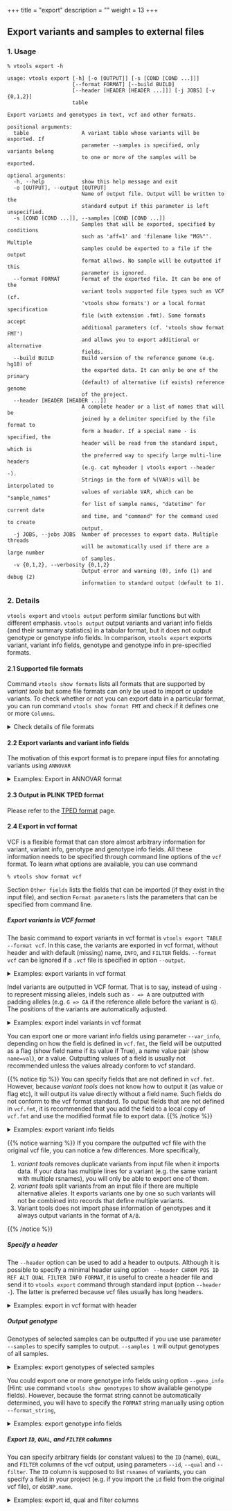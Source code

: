 +++
title = "export"
description = ""
weight = 13
+++



## Export variants and samples to external files


### 1. Usage

    % vtools export -h
    
    usage: vtools export [-h] [-o [OUTPUT]] [-s [COND [COND ...]]]
                         [--format FORMAT] [--build BUILD]
                         [--header [HEADER [HEADER ...]]] [-j JOBS] [-v {0,1,2}]
                         table
    
    Export variants and genotypes in text, vcf and other formats.
    
    positional arguments:
      table                 A variant table whose variants will be exported. If
                            parameter --samples is specified, only variants belong
                            to one or more of the samples will be exported.
    
    optional arguments:
      -h, --help            show this help message and exit
      -o [OUTPUT], --output [OUTPUT]
                            Name of output file. Output will be written to the
                            standard output if this parameter is left unspecified.
      -s [COND [COND ...]], --samples [COND [COND ...]]
                            Samples that will be exported, specified by conditions
                            such as 'aff=1' and 'filename like "MG%"'. Multiple
                            samples could be exported to a file if the output
                            format allows. No sample will be outputted if this
                            parameter is ignored.
      --format FORMAT       Format of the exported file. It can be one of the
                            variant tools supported file types such as VCF (cf.
                            'vtools show formats') or a local format specification
                            file (with extension .fmt). Some formats accept
                            additional parameters (cf. 'vtools show format FMT')
                            and allows you to export additional or alternative
                            fields.
      --build BUILD         Build version of the reference genome (e.g. hg18) of
                            the exported data. It can only be one of the primary
                            (default) of alternative (if exists) reference genome
                            of the project.
      --header [HEADER [HEADER ...]]
                            A complete header or a list of names that will be
                            joined by a delimiter specified by the file format to
                            form a header. If a special name - is specified, the
                            header will be read from the standard input, which is
                            the preferred way to specify large multi-line headers
                            (e.g. cat myheader | vtools export --header -).
                            Strings in the form of %(VAR)s will be interpolated to
                            values of variable VAR, which can be "sample_names"
                            for list of sample names, "datetime" for current date
                            and time, and "command" for the command used to create
                            output.
      -j JOBS, --jobs JOBS  Number of processes to export data. Multiple threads
                            will be automatically used if there are a large number
                            of samples.
      -v {0,1,2}, --verbosity {0,1,2}
                            Output error and warning (0), info (1) and debug (2)
                            information to standard output (default to 1).
    



### 2. Details

`vtools export` and `vtools output` perform similar functions but with different emphasis. `vtools output` output variants and variant info fields (and their summary statistics) in a tabular format, but it does not output genotype or genotype info fields. In comparison, `vtools export` exports variant, variant info fields, genotype and genotype info in pre-specified formats. 



#### 2.1 Supported file formats

Command `vtools show formats` lists all formats that are supported by *variant tools* but some file formats can only be used to import or update variants. To check whether or not you can export data in a particular format, you can run command `vtools show format FMT` and check if it defines one or more `Columns`. 

<details><summary> Check details of file formats</summary> 

    % vtools show format ANNOVAR 

    Format:      ANNOVAR
    Description: Input format of ANNOVAR. No genotype is defined.
    
    Columns:
      1            chromosome
      2            position (1-based)
      3            end position
      4            reference allele
      5            alternative allele
      6            optional column
    
    variant:
      chr          Chromosome
      pos          1-based position
      ref          Reference allele, '-' for insertion.
      alt          Alternative allele, '-' for deletion.
    
    Format parameters:
      comment_string Output one or more fields to the optional comment column of this
                   format. (default: )
    

Note the `Columns` section in the above configuration file. Columns in this section will be the output columns as a result of output. `vtools export` does not (yet) support as many formats as `vtools import` does, for example 



    % vtools show format pileup_indel
    
    Format:      pileup_indel
    Description: Input format for samtools pileup indel caller. This format imports
      chr, pos, ref, alt and genotype.
    
    Columns:
      None defined, cannot export to this format
    
    variant:
      chr          Chromosome name
      pos          Start position of the indel event.
      ref          reference allele, '-' for insertion
      alt          alternative allele, '-' for deletion
    
    Genotype:
      GT           type of indel (homozygote or heterozygote)
    
    Other fields (usable through parameters):
      type         String summarizing the indel type, one of Dn (deletion of length n)
                   and In (insertion of length n)
    
    Format parameters:
      geno          (default: GT)
    

You see that the `Columns` section is not defined. </details>



#### 2.2 Export variants and variant info fields

The motivation of this export format is to prepare input files for annotating variants using `ANNOVAR` 

<details><summary> Examples: Export in ANNOVAR format</summary> 


    % vtools init import --parent vt_testData_v3
    % vtools import CEU_hg38.vcf --var_info AA AC AN DP --geno_info DP --build hg38
    % vtools export variant -o ANNOVAR.input --format ANNOVAR 
    % head ANNOVAR.input 
    
    1   10533   10533   G   C   
    1   51479   51479   T   A   
    1   51928   51928   G   A   
    1   54586   54586   T   C   
    1   54676   54676   C   T   
    1   54708   54708   G   C   
    1   55299   55299   C   T   
    1   62203   62203   T   C   
    1   63671   63671   G   A   
    1   86028   86028   T   C   
    

This optional comment field comes from the available fields in the variant table to be outputted. They should have been created using `vtools import` or `vtools update` 



    % vtools export variant -o ANNOVAR.input --format ANNOVAR --comment_string DP
    % head ANNOVAR.input 
    
    1   10533   10533   G   C   423
    1   51479   51479   T   A   188
    1   51928   51928   G   A   192
    1   54586   54586   T   C   166
    1   54676   54676   C   T   131
    1   54708   54708   G   C   135
    1   55299   55299   C   T   166
    1   62203   62203   T   C   159
    1   63671   63671   G   A   243
    1   86028   86028   T   C   182
   
    

</details>



#### 2.3 Output in PLINK TPED format

Please refer to the [TPED format][1] page. 



#### 2.4 Export in vcf format

VCF is a flexible format that can store almost arbitrary information for variant, variant info, genotype and genotype info fields. All these information needs to be specified through command line options of the `vcf` format. To learn what options are available, you can use command 



    % vtools show format vcf
    

Section `Other fields` lists the fields that can be imported (if they exist in the input file), and section `Format parameters` lists the parameters that can be specified from command line. 



##### Export variants in VCF format

The basic command to export variants in vcf format is `vtools export TABLE --format vcf`. In this case, the variants are exported in vcf format, without header and with default (missing) name, `INFO`, and `FILTER` fields. `--format vcf` can be ignored if a `.vcf` file is specified in option `--output`. 

<details><summary> Examples: export variants in vcf format</summary> Let us first get some data, 



    % vtools init test -f
    % vtools import CEU_hg38.vcf --var_info AA AC AN DP --geno_info DP --build hg38
    
    

When we export variants in vcf format, 

    % vtools export variant -o my.vcf
   
    INFO: Using 2 processes to handle 0 samples
    Selecting genotypes: 100% [===================================] 5 4.9/s in 00:00:01
    my.vcf: 100% [============================================] 292 15.6K/s in 00:00:00
    INFO: 290 lines are exported from variant table variant 
    

The outputted file looks like 

    % head my.vcf
    
    1   10533   .   G   C   .   PASS    .   
    1   51479   .   T   A   .   PASS    .   
    1   51928   .   G   A   .   PASS    .   
    1   54586   .   T   C   .   PASS    .   
    1   54676   .   C   T   .   PASS    .   
    1   54708   .   G   C   .   PASS    .   
    1   55299   .   C   T   .   PASS    .   
    1   62203   .   T   C   .   PASS    .   
    1   63671   .   G   A   .   PASS    .   
    1   86028   .   T   C   .   PASS    .
    

</details>

Indel variants are outputted in VCF format. That is to say, instead of using `-` to represent missing alleles, indels such as `- => A` are outputted with padding alleles (e.g. `G => GA` if the reference allele before the variant is `G`). The positions of the variants are automatically adjusted. 

<details><summary> Examples: export indel variants in vcf format</summary> 

    % vtools init test -f
    % vtools admin --load_snapshot vt_testData
    % vtools import indels.vcf --build hg19
    
    INFO: Importing variants from indels.vcf (1/1)
    indels.vcf: 100% [==============================================] 184 21.5K/s in 00:00:00
    INFO: 137 new variants (1 SNVs, 77 insertions, 58 deletions, 7 complex variants) from 184 lines are imported.
    Importing genotypes: 0 0.0/s in 00:00:00
    Copying samples: 0 0.0/s in 00:00:00
    

When we export variants in vcf format, 

    % vtools export variant -o my_indel.vcf
    
    Writing: 100% [=================================================] 137 22.5K/s in 00:00:00
    INFO: 129 lines are exported from variant table variant
    

The outputted file looks like 



    % head my_indel.vcf
    
    1   10433   .   A   AC  .   PASS    .   
    1   10439   .   AC  A   .   PASS    .   
    1   54787   .   TC  T   .   PASS    .   
    1   54789   .   C   CT  .   PASS    .   
    1   63735   .   CCTA    C   .   PASS    .   
    1   63738   .   ACT CTA .   PASS    .   
    1   81962   .   T   TAA .   PASS    .   
    1   82133   .   CA  C   .   PASS    .   
    1   82133   .   C   CAAAAAAAAAAAAAA .   PASS    .   
    1   83118   .   CA  C   .   PASS    .
    

The difference is clear if you compare the output with what outputted from command `vtools output`: 

    % vtools output variant chr pos ref alt -l 10

    1   10434   -   C
    1   10440   C   -
    1   54788   C   -
    1   54790   -   T
    1   63736   CTA -
    1   63738   ACT CTA
    1   81963   -   AA
    1   82134   A   -
    1   82134   -   AAAAAAAAAAAAAA
    1   83119   A   -

    

</details>

You can export one or more variant info fields using parameter `--var_info`, depending on how the field is defined in `vcf.fmt`, the field will be outputted as a flag (show field name if its value if True), a name value pair (show `name=val`), or a value. Outputting values of a field is usually not recommended unless the values already conform to vcf standard. 

{{% notice tip %}}
You can specify fields that are not defined in `vcf.fmt`. However, because *variant tools* does not know how to output it (as value or flag etc), it will output its value directly without a field name. Such fields do not conform to the vcf format standard. To output fields that are not defined in `vcf.fmt`, it is recommended that you add the field to a local copy of `vcf.fmt` and use the modified format file to export data. 
{{% /notice %}}

<details><summary> Examples: export variant info fields</summary> 


    % vtools init test -f
    % vtools import CEU_hg38.vcf --var_info AA AC AN DP --geno_info DP --build hg38
    % vtools export variant --var_info AA -o my.vcf
    % head my.vcf
    
    1   10533   .   G   C   .   PASS    AA=.    
    1   51479   .   T   A   .   PASS    AA=.    
    1   51928   .   G   A   .   PASS    AA=.    
    1   54586   .   T   C   .   PASS    AA=C    
    1   54676   .   C   T   .   PASS    AA=T    
    1   54708   .   G   C   .   PASS    AA=g    
    1   55299   .   C   T   .   PASS    AA=c    
    1   62203   .   T   C   .   PASS    AA=C    
    1   63671   .   G   A   .   PASS    AA=G    
    1   86028   .   T   C   .   PASS    AA=.	
    

Anyway, if you have imported the whole `INFO` column of the input file, you can export it as it is for each variant 



    % vtools init test -f
    % vtools import CEU_hg38.vcf --var_info AA info --geno_info DP --build hg38
    % vtools output variant chr pos ref alt info -l 5
    
    1   10533   G   C   AA=.;AC=6;AN=120;DP=423
    1   51479   T   A   AA=.;AC=29;AN=120;DP=188
    1   51928   G   A   AA=.;AC=5;AN=120;DP=192
    1   54586   T   C   AA=C;AC=2;AN=120;DP=166
    1   54676   C   T   AA=T;AC=2;AN=120;DP=131
    



    % vtools export variant --var_info info -o my.vcf
    % head my.vcf
    
    1   10533   .   G   C   .   PASS    AA=.;AC=6;AN=120;DP=423  
    1   51479   .   T   A   .   PASS    AA=.;AC=29;AN=120;DP=188 
    1   51928   .   G   A   .   PASS    AA=.;AC=5;AN=120;DP=192  
    1   54586   .   T   C   .   PASS    AA=C;AC=2;AN=120;DP=166  
    1   54676   .   C   T   .   PASS    AA=T;AC=2;AN=120;DP=131  
    1   54708   .   G   C   .   PASS    AA=g;AC=7;AN=120;DP=135  
    1   55299   .   C   T   .   PASS    AA=c;AC=20;AN=120;DP=166;HM2 
    1   62203   .   T   C   .   PASS    AA=C;AC=18;AN=120;DP=159 
    1   63671   .   G   A   .   PASS    AA=G;AC=18;AN=120;DP=243 
    1   86028   .   T   C   .   PASS    AA=.;AC=11;AN=120;DP=182	
    

</details>


{{% notice warning %}}
If you compare the outputted vcf file with the original vcf file, you can notice a few differences. More specifically, 

1. *variant tools* removes duplicate variants from input file when it imports data. If your data has multiple lines for a variant (e.g. the same variant with multiple rsnames), you will only be able to export one of them. 
2. *variant tools* split variants from an input file if there are multiple alternative alleles. It exports variants one by one so such variants will not be combined into records that define multiple variants. 
3.  Variant tools does not import phase information of genotypes and it always output variants in the format of `A/B`. 

{{% /notice %}}


##### Specify a header

The `--header` option can be used to add a header to outputs. Although it is possible to specify a minimal header using option ` --header CHROM POS ID REF ALT QUAL FILTER INFO FORMAT`, it is useful to create a header file and send it to `vtools export` command through standard input (option `--header -`). The latter is preferred because vcf files usually has long headers. 

<details><summary> Examples: export in vcf format with header</summary> 

    % vtools init test -f   
    % vtools import indels.vcf --build hg19
    % vtools export variant --header CHROM POS ID REF ALT QUAL FILTER INFO FORMAT -o my_indel.vcf
    % head -5 my_indel.vcf
    
    CHROM	POS	ID	REF	ALT	QUAL	FILTER	INFO	FORMAT
    1	10433	.	A	AC	.	PASS	.	
    1	10439	.	AC	A	.	PASS	.	
    1	54788	.	CC	C	.	PASS	.	
    1	54789	.	C	CT	.	PASS	.	
    



You can add `'%(sample_names)s'` to the header to add a list of sample names to the header if you are exporting sample genotypes (see examples below). 

Alternatively you can create a text file with a tab delimited and use `--header -`. For example, we can use the header of an existing vcf file, and export variants with command 



    % head -200 indels.vcf | grep '#' | vtools export variant --format ~/vtools/format/vcf --header - > my_indels.vcf
    
    INFO: Reading header from standard input
    Writing: 100% [=====================================================================] 137 13.8K/s in 00:00:00
    INFO: 129 lines are exported from variant table variant
    

</details>



##### Output genotype

Genotypes of selected samples can be outputted if you use use parameter `--samples` to specify samples to output. `--samples 1` will output genotypes of all samples. 

<details><summary> Examples: export genotypes of selected samples</summary> 

    % vtools init test -f
    % vtools import CEU_hg38.vcf --geno_info DP --var_info AA --build hg38
    % vtools export variant  --samples 'sample_name like "NA128%"' --format_string "GT" -o my.vcf
    
    INFO: Genotypes of 8 samples are exported.
    Writing: 100% [==============================================] 288 10.6K/s in 00:00:00
    INFO: 286 lines are exported from variant table variant with 1 failed records
    

    % head -10 my.vcf
    
    1   10533   .   G   C   .   PASS    .   GT  0/0 0/0 0/0 0/1 0/0 0/0 0/1 0/1
    1   51479   .   T   A   .   PASS    .   GT  0/0 0/0 0/1 0/1 0/0 0/0 0/0 0/0
    1   51928   .   G   A   .   PASS    .   GT  0/0 0/0 0/0 0/0 0/0 0/0 0/0 0/0
    1   54586   .   T   C   .   PASS    .   GT  0/1 0/0 0/0 0/0 0/0 0/0 0/0 0/0
    1   54676   .   C   T   .   PASS    .   GT  0/1 0/0 0/0 0/0 0/0 0/0 0/0 0/0
    1   54708   .   G   C   .   PASS    .   GT  0/1 0/0 0/0 0/0 0/0 0/0 0/0 0/0
    1   55299   .   C   T   .   PASS    .   GT  0/0 0/0 0/1 0/0 1/1 0/0 0/0 0/0
    1   62203   .   T   C   .   PASS    .   GT  0/1 0/0 0/0 0/0 0/0 0/0 0/0 0/1
    1   63671   .   G   A   .   PASS    .   GT  0/1 0/1 0/0 0/0 0/0 0/0 0/0 0/0
    1   86028   .   T   C   .   PASS    .   GT  0/0 0/0 1/1 0/0 0/1 0/0 0/0 0/0
    

</details>

You could export one or more genotype info fields using option `--geno_info` (Hint: use command `vtools show genotypes` to show available genotype fields). However, because the format string cannot be automatically determined, you will have to specify the `FORMAT` string manually using option `--format_string`, 

<details><summary> Examples: export genotype info fields</summary> 

    % vtools export variant --samples 'sample_name like "NA128%"' --geno_info DP_geno --format_string 'GT:DP' -o my.vcf
    
    INFO: Genotypes of 8 samples are exported.
    INFO: Using 2 processes to handle 8 samples
    Selecting genotypes: 100% [===================================] 5 4.9/s in 00:00:01
    my.vcf: 100% [=============================================] 292 5.1K/s in 00:00:00
    INFO: 288 lines are exported from variant table variant with 2 failed records
    

    % head -10 my.vcf
    
    1       10533   .       G       C       .       PASS    .       GT:DP   0/0:7   0/0:0   0/0:6   0/1:5   0/0:4   0/0:5   0/1:5   0/1:9
    1       51479   .       T       A       .       PASS    .       GT:DP   0/0:1   0/0:1   0/1:9   0/1:2   0/0:3   0/0:5   0/0:2   0/0:3
    1       51928   .       G       A       .       PASS    .       GT:DP   0/0:6   0/0:1   0/0:5   0/0:6   0/0:0   0/0:6   0/0:0   0/0:2
    1       54586   .       T       C       .       PASS    .       GT:DP   0/1:3   0/0:0   0/0:6   0/0:0   0/0:3   0/0:1   0/0:1   0/0:0
    1       54676   .       C       T       .       PASS    .       GT:DP   0/1:2   0/0:0   0/0:4   0/0:1   0/0:2   0/0:3   0/0:1   0/0:0
    1       54708   .       G       C       .       PASS    .       GT:DP   0/1:2   0/0:0   0/0:2   0/0:1   0/0:3   0/0:2   0/0:1   0/0:0
    1       55299   .       C       T       .       PASS    .       GT:DP   0/0:4   0/0:0   0/1:7   0/0:5   1/1:3   0/0:0   0/0:4   0/0:1
    1       62203   .       T       C       .       PASS    .       GT:DP   0/1:3   0/0:1   0/0:6   0/0:0   0/0:2   0/0:2   0/0:2   0/1:3
    1       63671   .       G       A       .       PASS    .       GT:DP   0/1:3   0/1:1   0/0:3   0/0:0   0/0:3   0/0:0   0/0:1   0/0:0
    1       86028   .       T       C       .       PASS    .       GT:DP   0/0:7   0/0:0   1/1:6   0/0:2   0/1:2   0/0:6   0/0:5   0/0:0
    

</details>



##### Export `ID`, `QUAL`, and `FILTER` columns

You can specify arbitrary fields (or constant values) to the `ID` (name), `QUAL`, and `FILTER` columns of the vcf output, using parameters `--id`, `--qual` and `--filter`. The `ID` column is supposed to list `rsnames` of variants, you can specify a field in your project (e.g. if you import the `id` field from the original vcf file), or `dbSNP.name`. 

<details><summary> Examples: export id, qual and filter columns</summary> Suppose we have imported everything from the original vcf file, 



    % export STOREMODE="sqlite"
    % vtools init test -f
    % vtools admin --load_snapshot vt_testData
    % vtools import CEU_hg38.vcf --var_info id qual filter info AA  --build hg38
    

    

we can export them for selected variants, 



    % vtools select variant 'AA="T"' -t 'AA=T'
    % vtools export 'AA=T' --id id --qual qual --var_info info --filter filter -o my.vcf
    % head my.vcf
    
    1   54676   rs2462492   C   T   .   PASS    AA=T;AC=2;AN=120;DP=131  
    22  50719683    .   T   C   .   PASS    AA=T;AC=1;AN=120;DP=298  
    22  50719873    .   T   C   .   PASS    AA=T;AC=7;AN=120;DP=169  
    22  50724422    rs5770822   C   T   .   PASS    AA=T;AC=41;AN=120;DP=367 
    22  50725687    rs5770996   C   T   .   PASS    AA=T;AC=52;AN=120;DP=357 
    22  50725859    rs6009957   T   C   .   PASS    AA=T;AC=37;AN=120;DP=331 
    22  50734032    rs5770824   T   C   .   PASS    AA=T;AC=3;AN=120;DP=274  
    22  50736511    .   C   T   .   PASS    AA=T;AC=4;AN=120;DP=317  
    22  50737736    .   T   C   .   PASS    AA=T;AC=3;AN=120;DP=380  
    22  50747800    rs3865766   C   T   .   PASS    AA=T;AC=51;AN=120;DP=253;HM3	
    

Actually, because we are using columns such as `qual` from a VCF file, we can export these columns using a vcf `track`. The input `CEU.vcf.gz` file must be indexed though: 



    
    % vtools export 'AA=T' --id id --qual 'track("CEU_hg38.vcf", "qual")' --var_info 'track("CEU_hg38.vcf", "info")' --filter 'track("CEU_hg38.vcf", "filter")' -o my.vcf
    % head my.vcf
    
    1   54676   rs2462492   C   T   .   PASS    AA=T;AC=2;AN=120;DP=131  
    22  50719683    .   T   C   .   PASS    AA=T;AC=1;AN=120;DP=298  
    22  50719873    .   T   C   .   PASS    AA=T;AC=7;AN=120;DP=169  
    22  50724422    rs5770822   C   T   .   PASS    AA=T;AC=41;AN=120;DP=367 
    22  50725687    rs5770996   C   T   .   PASS    AA=T;AC=52;AN=120;DP=357 
    22  50725859    rs6009957   T   C   .   PASS    AA=T;AC=37;AN=120;DP=331 
    22  50734032    rs5770824   T   C   .   PASS    AA=T;AC=3;AN=120;DP=274  
    22  50736511    .   C   T   .   PASS    AA=T;AC=4;AN=120;DP=317  
    22  50737736    .   T   C   .   PASS    AA=T;AC=3;AN=120;DP=380  
    22  50747800    rs3865766   C   T   .   PASS    AA=T;AC=51;AN=120;DP=253;HM3


    

Optionally, you can use rsnames in the `dbSNP` database 



    % vtools use dbSNP
    % vtools export 'AA=T' --id dbSNP.name --qual qual --var_info info --filter dbSNP.filter -o my.vcf
    % head my.vcf  
    
    1   54676   rs2462492   C   T   .   .   AA=T;AC=2;AN=120;DP=131  
    22  50719683    rs73174428  T   C   .   .   AA=T;AC=1;AN=120;DP=298  
    22  50719873    rs117910162 T   C   .   .   AA=T;AC=7;AN=120;DP=169  
    22  50724422    rs5770822   C   T   .   .   AA=T;AC=41;AN=120;DP=367 
    22  50725687    rs5770996   C   T   .   .   AA=T;AC=52;AN=120;DP=357 
    22  50725859    rs6009957   T   C   .   .   AA=T;AC=37;AN=120;DP=331 
    22  50734032    rs5770824   T   C   .   .   AA=T;AC=3;AN=120;DP=274  
    22  50736511    rs73174435  C   T   .   .   AA=T;AC=4;AN=120;DP=317  
    22  50737736    rs76593947  T   C   .   .   AA=T;AC=3;AN=120;DP=380  
    22  50747800    rs3865766   C   T   .   .   AA=T;AC=51;AN=120;DP=253;HM3

    % export STOREMODE="hdf5" 
    

</details>

 [1]:    /documentation/customization/format/supportedformats/tped/
